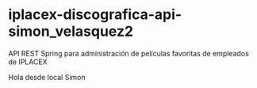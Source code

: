 # iplacex-discografica-api-simon_velasquez2
API REST Spring para administración de películas favoritas de empleados de IPLACEX

Hola desde local Simon
